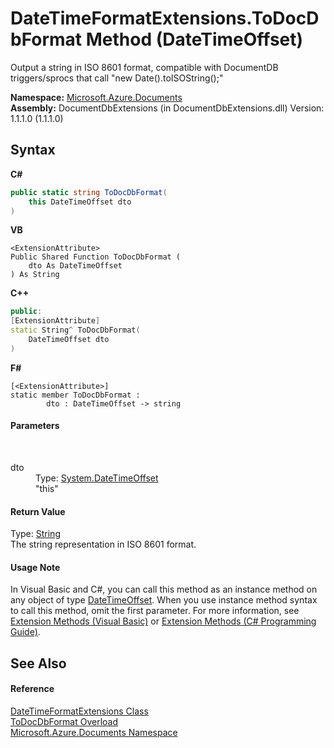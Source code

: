 # DateTimeFormatExtensions.ToDocDbFormat Method (DateTimeOffset)
 

Output a string in ISO 8601 format, compatible with DocumentDB triggers/sprocs that call "new Date().toISOString();"

**Namespace:**&nbsp;<a href="856b2e23-9c8b-2618-f913-67d85d500616">Microsoft.Azure.Documents</a><br />**Assembly:**&nbsp;DocumentDbExtensions (in DocumentDbExtensions.dll) Version: 1.1.1.0 (1.1.1.0)

## Syntax

**C#**<br />
``` C#
public static string ToDocDbFormat(
	this DateTimeOffset dto
)
```

**VB**<br />
``` VB
<ExtensionAttribute>
Public Shared Function ToDocDbFormat ( 
	dto As DateTimeOffset
) As String
```

**C++**<br />
``` C++
public:
[ExtensionAttribute]
static String^ ToDocDbFormat(
	DateTimeOffset dto
)
```

**F#**<br />
``` F#
[<ExtensionAttribute>]
static member ToDocDbFormat : 
        dto : DateTimeOffset -> string 

```


#### Parameters
&nbsp;<dl><dt>dto</dt><dd>Type: <a href="http://msdn2.microsoft.com/en-us/library/bb341783" target="_blank">System.DateTimeOffset</a><br />"this"</dd></dl>

#### Return Value
Type: <a href="http://msdn2.microsoft.com/en-us/library/s1wwdcbf" target="_blank">String</a><br />The string representation in ISO 8601 format.

#### Usage Note
In Visual Basic and C#, you can call this method as an instance method on any object of type <a href="http://msdn2.microsoft.com/en-us/library/bb341783" target="_blank">DateTimeOffset</a>. When you use instance method syntax to call this method, omit the first parameter. For more information, see <a href="http://msdn.microsoft.com/en-us/library/bb384936.aspx">Extension Methods (Visual Basic)</a> or <a href="http://msdn.microsoft.com/en-us/library/bb383977.aspx">Extension Methods (C# Programming Guide)</a>.

## See Also


#### Reference
<a href="5170affb-a6da-2801-1bd3-714bc07d5356">DateTimeFormatExtensions Class</a><br /><a href="cf6e74ef-03d2-4490-f205-f5be3905bc95">ToDocDbFormat Overload</a><br /><a href="856b2e23-9c8b-2618-f913-67d85d500616">Microsoft.Azure.Documents Namespace</a><br />